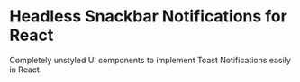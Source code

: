 # Headless Snackbar Notifications for React

Completely unstyled UI components to implement Toast Notifications easily in React.
